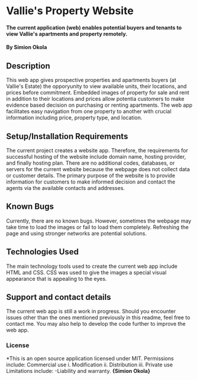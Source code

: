 # Vallie's Property Website
#### The current application (web) enables potential buyers and tenants to view Vallie's apartments and property remotely. 
#### By **Simion Okola**
## Description
This web app gives prospective properties and apartments buyers (at Vallie's Estate) the opporyunity to view available units, their locations, and prices before commitment. Embedded images of property for sale and rent in addition to their locations and prices allow potentia customers to make evidence based decision on purchasing or renting apartments. The web app facilitates easy navigation from one property to another with crucial information including price, property type, and location.
## Setup/Installation Requirements
The current project creates a website app. Therefore, the requirements for successful hosting of the website include domain name, hosting provider, and finally hosting plan. There are no additional codes, databases, or servers for the current website because the webpage does not collect data or customer details. The primary purpose of the website is to provide information for customers to make informed decision and contact the agents via the available contacts and addresses.
## Known Bugs
Currently, there are no known bugs. However, sometimes the webpage may take time to load the images or fail to load them completely. Refreshing the page and using stronger networks are potential solutions.  
## Technologies Used
The main technology tools used to create the current web app include HTML and CSS. CSS was used to give the images a special visual appearance that is appealing to the eyes.
## Support and contact details
The current web app is still a work in progress. Should you encounter issues other than the ones mentioned previously in this readme, feel free to contact me. You may also help to develop the code further to improve the web app.
### License
*This is an open source application licensed under MIT. Permissions include:
Commercial use
 i. Modification
 ii. Distribution
 iii. Private use 
 Limitations include:
 -Liability and warranty.
 **{Simion Okola}**